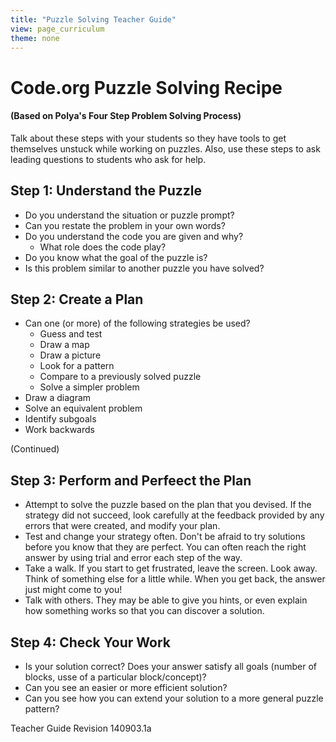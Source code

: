 ```yaml
---
title: "Puzzle Solving Teacher Guide"
view: page_curriculum
theme: none
---
```


# Code.org Puzzle Solving Recipe
#### (Based on Polya's Four Step Problem Solving Process)
Talk about these steps with your students so they have tools to get themselves unstuck while working on puzzles. Also, use these steps to ask leading questions to students who ask for help.

## Step 1: Understand the Puzzle
* Do you understand the situation or puzzle prompt?
* Can you restate the problem in your own words?
* Do you understand the code you are given and why?
 	* What role does the code play?
* Do you know what the goal of the puzzle is?
* Is this problem similar to another puzzle you have solved?

## Step 2: Create a Plan
* Can one (or more) of the following strategies be used?
 	* Guess and test
 	* Draw a map
 	* Draw a picture
 	* Look for a pattern
 	* Compare to a previously solved puzzle
 	* Solve a simpler problem
* Draw a diagram
* Solve an equivalent problem
* Identify subgoals
* Work backwards

(Continued)

## Step 3: Perform and Perfeect the Plan
* Attempt to solve the puzzle based on the plan that you devised. If the strategy did not succeed, look carefully at the feedback provided by any errors that were created, and modify your plan.
* Test and change your strategy often. Don't be afraid to try solutions before you know that they are perfect. You can often reach the right answer by using trial and error each step of the way.
* Take a walk. If you start to get frustrated, leave the screen. Look away. Think of something else for a little while. When you get back, the answer just might come to you!
* Talk with others. They may be able to give you hints, or even explain how something works so that you can discover a solution.

## Step 4: Check Your Work
* Is your solution correct? Does your answer satisfy all goals (number of blocks, usse of a particular block/concept)?
* Can you see an easier or more efficient solution?
* Can you see how you can extend your solution to a more general puzzle pattern?

Teacher Guide
Revision 140903.1a